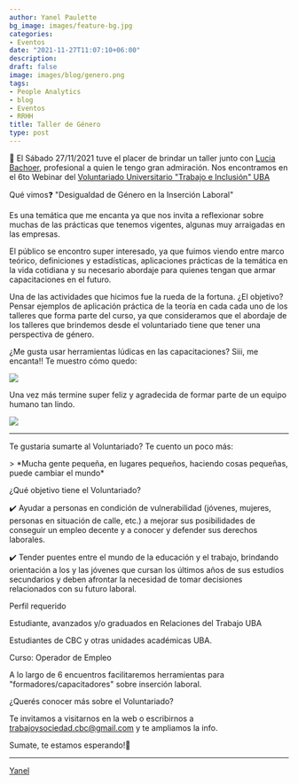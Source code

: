 ```yaml
---
author: Yanel Paulette
bg_image: images/feature-bg.jpg
categories:
- Eventos
date: "2021-11-27T11:07:10+06:00"
description: 
draft: false
image: images/blog/genero.png
tags:
- People Analytics
- blog
- Eventos
- RRHH
title: Taller de Género
type: post
---
```


📅 El Sábado 27/11/2021 tuve el placer de brindar un taller junto con [Lucia Bachoer](https://www.linkedin.com/in/lucia-bachoer-7b8ba151/), profesional a quien le tengo gran admiración. Nos encontramos en el 6to Webinar del [Voluntariado Universitario "Trabajo e Inclusión" UBA](https://www.linkedin.com/company/voluntariadotrabajoeinclusion/)

Qué vimos❓ "Desigualdad de Género en la Inserción Laboral"

Es una temática que me encanta ya que nos invita a reflexionar sobre muchas de las prácticas que tenemos vigentes, algunas muy arraigadas en las empresas.

El público se encontro super interesado, ya que fuimos viendo entre marco teórico, definiciones y estadísticas, aplicaciones prácticas de la temática en la vida cotidiana y su necesario abordaje para quienes tengan que armar capacitaciones en el futuro.

Una de las actividades que hicimos  fue la rueda de la fortuna. ¿El objetivo? Pensar ejemplos de aplicación práctica de la teoría en cada cada uno de los talleres que forma parte del curso, ya que consideramos que el  abordaje de los talleres que brindemos desde el voluntariado  tiene que tener una perspectiva de género.

¿Me gusta usar herramientas lúdicas en las capacitaciones? Siii, me encanta!! Te muestro cómo quedo:

![](/images/blog/captura.jpg)

Una vez más termine super feliz y agradecida de formar parte de un equipo humano tan lindo.

![](/images/blog/foto.jpeg)


------------------------------------------------------------------------

Te gustaria sumarte al Voluntariado? Te cuento un poco más:

\> \*Mucha gente pequeña, en lugares pequeños, haciendo cosas pequeñas, puede cambiar el mundo\*

¿Qué objetivo tiene el Voluntariado?

✔️ Ayudar a personas en condición de vulnerabilidad (jóvenes, mujeres, personas en situación de calle, etc.) a mejorar sus posibilidades de conseguir un empleo decente y a conocer y defender sus derechos laborales.

✔️ Tender puentes entre el mundo de la educación y el trabajo, brindando orientación a los y las jóvenes que cursan los últimos años de sus estudios secundarios y deben afrontar la necesidad de tomar decisiones relacionados con su futuro laboral.

Perfil requerido

Estudiante, avanzados y/o graduados en Relaciones del Trabajo UBA

Estudiantes de CBC y otras unidades académicas UBA.

Curso: Operador de Empleo

A lo largo de 6 encuentros facilitaremos herramientas para "formadores/capacitadores" sobre inserción laboral.

¿Querés conocer más sobre el Voluntariado?

Te invitamos a visitarnos en la web o escribirnos a [trabajoysociedad.cbc\@gmail.com](mailto:trabajoysociedad.cbc@gmail.com) y te ampliamos la info.

Sumate, te estamos esperando!🤝

------------------------------------------------------------------------

[Yanel](https://yanelpaulette.netlify.app/)
